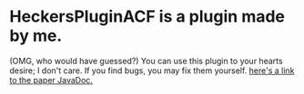 # HeckersPluginACF is a plugin made by me.
(OMG, who would have guessed?)
You can use this plugin to your hearts desire; I don't care.
If you find bugs, you may fix them yourself. [here's a link to the paper JavaDoc.](https://jd.papermc.io/paper/1.17/index.html)

